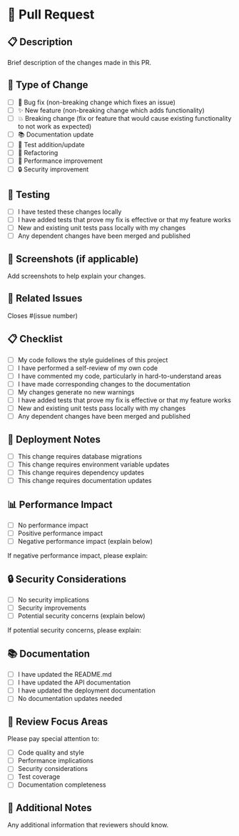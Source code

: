 # 🚀 Pull Request

## 📋 Description
Brief description of the changes made in this PR.

## 🔄 Type of Change
- [ ] 🐛 Bug fix (non-breaking change which fixes an issue)
- [ ] ✨ New feature (non-breaking change which adds functionality)
- [ ] 💥 Breaking change (fix or feature that would cause existing functionality to not work as expected)
- [ ] 📚 Documentation update
- [ ] 🧪 Test addition/update
- [ ] 🔧 Refactoring
- [ ] 🚀 Performance improvement
- [ ] 🔒 Security improvement

## 🧪 Testing
- [ ] I have tested these changes locally
- [ ] I have added tests that prove my fix is effective or that my feature works
- [ ] New and existing unit tests pass locally with my changes
- [ ] Any dependent changes have been merged and published

## 📸 Screenshots (if applicable)
Add screenshots to help explain your changes.

## 🔗 Related Issues
Closes #(issue number)

## 📋 Checklist
- [ ] My code follows the style guidelines of this project
- [ ] I have performed a self-review of my own code
- [ ] I have commented my code, particularly in hard-to-understand areas
- [ ] I have made corresponding changes to the documentation
- [ ] My changes generate no new warnings
- [ ] I have added tests that prove my fix is effective or that my feature works
- [ ] New and existing unit tests pass locally with my changes
- [ ] Any dependent changes have been merged and published

## 🚀 Deployment Notes
- [ ] This change requires database migrations
- [ ] This change requires environment variable updates
- [ ] This change requires dependency updates
- [ ] This change requires documentation updates

## 📊 Performance Impact
- [ ] No performance impact
- [ ] Positive performance impact
- [ ] Negative performance impact (explain below)

If negative performance impact, please explain:

## 🔒 Security Considerations
- [ ] No security implications
- [ ] Security improvements
- [ ] Potential security concerns (explain below)

If potential security concerns, please explain:

## 📚 Documentation
- [ ] I have updated the README.md
- [ ] I have updated the API documentation
- [ ] I have updated the deployment documentation
- [ ] No documentation updates needed

## 🎯 Review Focus Areas
Please pay special attention to:
- [ ] Code quality and style
- [ ] Performance implications
- [ ] Security considerations
- [ ] Test coverage
- [ ] Documentation completeness

## 📝 Additional Notes
Any additional information that reviewers should know.
